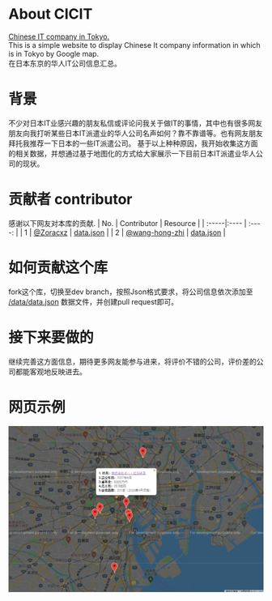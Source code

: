# About CICIT
[Chinese IT company in Tokyo.](http://tokyocoder.com/cicit/)  
This is a simple website to display Chinese It company information in which is in Tokyo by Google map.  
在日本东京的华人IT公司信息汇总。

# 背景
不少对日本IT业感兴趣的朋友私信或评论问我关于做IT的事情，其中也有很多网友朋友向我打听某些日本IT派遣业的华人公司名声如何？靠不靠谱等。也有网友朋友拜托我推荐一下日本的一些IT派遣公司。
基于以上种种原因，我开始收集这方面的相关数据，并想通过基于地图化的方式给大家展示一下目前日本IT派遣业华人公司的现状。

# 贡献者 contributor
感谢以下网友对本库的贡献.
| No. | Contributor | Resource |
| :-----|:---- | :----: |
| 1 | [@Zoracxz](https://github.com/Zoracxz) | [data.json](https://github.com/Hyman1993/cicit/blob/dev/data/data_Zoracxz.json) |
| 2 | [@wang-hong-zhi](https://github.com/wang-hong-zhi) | [data.json](https://github.com/Hyman1993/cicit/blob/main/data/20210710.json) |


# 如何贡献这个库
fork这个库，切换至dev branch，按照Json格式要求，将公司信息依次添加至 [/data/data.json](https://github.com/Hyman1993/cicit/blob/main/data/data.json) 数据文件，并创建pull request即可。

# 接下来要做的
继续完善这方面信息，期待更多网友能参与进来，将评价不错的公司，评价差的公司都能客观地反映进去。

# 网页示例
![image](https://github.com/Hyman1993/cicit/blob/dev/data/sample.PNG)
